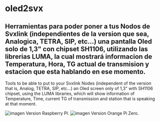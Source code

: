 # oled2svx
Herramientas para poder poner a tus Nodos de Svxlink (independientes de la version que sea, Analogica, TETRA, SIP, etc...) una pantalla Oled solo de 1,3" con chipset SH1106, utilizando las librerias LUMA, la cual mostrará informacion de Temperatura, Hora, TG actual de transmision y estacion que esta hablando en ese momento.
-----------
Tools to be able to put to your Svxlink Nodes (independent of the version that is, Analog, TETRA, SIP, etc...) an Oled screen only of 1,3" with SH1106 chipset, using the LUMA libraries, which will show information of Temperature, Time, current TG of transmission and station that is speaking at that moment.

![imagen](https://user-images.githubusercontent.com/20498935/215319011-0cc924b1-d60b-4858-9d74-9c1e33dda723.png) Version Raspberry PI.    ![imagen](https://user-images.githubusercontent.com/20498935/215319041-9625bfd8-0bf6-4a45-833e-e9c25f447c98.png) Version Orange Pi Zero.




